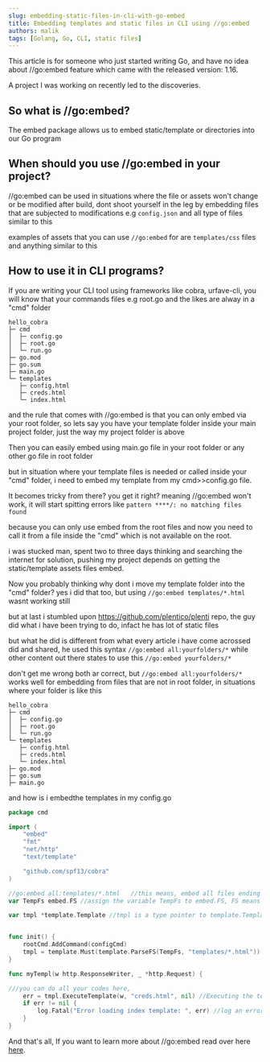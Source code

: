 ```yaml
---
slug: embedding-static-files-in-cli-with-go-embed
title: Embedding templates and static files in CLI using //go:embed
authors: malik
tags: [Golang, Go, CLI, static files]
---
```


This article is for someone who just started writing Go, and have no idea about //go:embed feature which came with the released version: 1.16.

A project I was working on recently led to the discoveries.

<!--truncate-->

## So what is //go:embed?

The embed package allows us to embed static/template or directories into our Go program

## When should you use //go:embed in your project?
//go:embed can be used in situations where the file or assets won't change or be modified after build, dont shoot yourself in the leg by embedding files that are subjected to modifications e.g ```config.json``` and all type of files similar to this

examples of assets that you can use ```//go:embed``` for are ```templates/css``` files and anything similar to this

## How to use it in CLI programs?

If you are writing your CLI tool using frameworks like cobra, urfave-cli, you will know that your commands files e.g root.go and the likes are alway in a "cmd" folder

```mdx
hello_cobra
├─ cmd
│  ├─ config.go
│  ├─ root.go
│  └─ run.go
├─ go.mod
├─ go.sum
├─ main.go
└─ templates
   ├─ config.html
   ├─ creds.html
   └─ index.html
```

and the rule that comes with //go:embed is that you can only embed via your root folder, so lets say you have your template folder inside your main project folder, just the way my project folder is above

Then you can easily embed using main.go file in your root folder or any other go file in root folder

but in situation where your template files is needed or called inside your "cmd" folder, i need to embed my template from my cmd>>config.go file.

It becomes tricky from there? you get it right? meaning  //go:embed won't work, it will start spitting errors like ```pattern ****/: no matching files found```

because you can only use embed from the root files and now you need to call it from a file inside the "cmd" which is not available on the root.

i was stucked man, spent two to three days thinking and searching the internet for solution, pushing my project depends on getting the static/template assets files embed.

Now you probably thinking why dont i move my template folder into the "cmd" folder? yes i did that too, but using   ```//go:embed templates/*.html``` wasnt working still

but at last i stumbled upon https://github.com/plentico/plenti repo, the guy did what i have been trying to do, infact he has lot of static files

but what he did is different from what every article i have come acrossed did and shared, he used this syntax ```//go:embed all:yourfolders/*``` while other content out there states to use this ```//go:embed yourfolders/*```

don't get me wrong both ar correct, but ```//go:embed all:yourfolders/*```  works well for embedding from files that are not in root folder, in situations where your folder is like this

```mdx
hello_cobra
├─ cmd
│  ├─ config.go
│  ├─ root.go
│  └─ run.go
└─ templates
   ├─ config.html
   ├─ creds.html
   └─ index.html
├─ go.mod
├─ go.sum
├─ main.go
```

and how is i embedthe templates in my config.go

```go title="hello_cobra/cmd/config.go"
package cmd

import (
	"embed"
	"fmt"
	"net/http"
	"text/template"

	"github.com/spf13/cobra"
)

//go:embed all:templates/*.html   //this means, embed all files ending with ".html"  in the templates folder even when ignored
var TempFs embed.FS //assign the variable TempFs to embed.FS, FS means (File System)

var tmpl *template.Template //tmpl is a type pointer to template.Template,


func init() {
	rootCmd.AddCommand(configCmd)
	tmpl = template.Must(template.ParseFS(TempFs, "templates/*.html"))
}

func myTempl(w http.ResponseWriter, _ *http.Request) {

///you can do all your codes here,
	err = tmpl.ExecuteTemplate(w, "creds.html", nil) //Executing the template
	if err != nil {
		log.Fatal("Error loading index template: ", err) //log an error, if the template cant be started
	}
}
```

And that's all, If you want to learn more about //go:embed read over here <a href="https://pkg.go.dev/embed">here</a>.